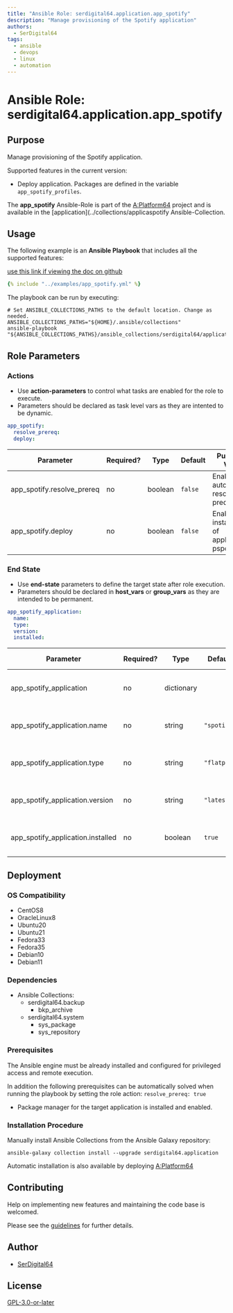 ```yaml
---
title: "Ansible Role: serdigital64.application.app_spotify"
description: "Manage provisioning of the Spotify application"
authors:
  - SerDigital64
tags:
  - ansible
  - devops
  - linux
  - automation
---
```


# Ansible Role: serdigital64.application.app_spotify

## Purpose

Manage provisioning of the Spotify application.

Supported features in the current version:

- Deploy application. Packages are defined in the variable `app_spotify_profiles`.

The **app_spotify** Ansible-Role is part of the [A:Platform64](https://github.com/serdigital64/aplatform64) project and is available in the [application](../collections/applicaspotify Ansible-Collection.

## Usage

The following example is an **Ansible Playbook** that includes all the supported features:

[use this link if viewing the doc on github](https://github.com/aplatform64/application/blob/main/playbooks/app_spotify.yml)

```yaml
{% include "../examples/app_spotify.yml" %}
```

The playbook can be run by executing:

```shell
# Set ANSIBLE_COLLECTIONS_PATHS to the default location. Change as needed.
ANSIBLE_COLLECTIONS_PATHS="${HOME}/.ansible/collections"
ansible-playbook "${ANSIBLE_COLLECTIONS_PATHS}/ansible_collections/serdigital64/application/playbooks/app_spotify.yml"
```

## Role Parameters

### Actions

- Use **action-parameters** to control what tasks are enabled for the role to execute.
- Parameters should be declared as task level vars as they are intented to be dynamic.

```yaml
app_spotify:
  resolve_prereq:
  deploy:
```

| Parameter                  | Required? | Type    | Default | Purpose / Value                             |
| -------------------------- | --------- | ------- | ------- | ------------------------------------------- |
| app_spotify.resolve_prereq | no        | boolean | `false` | Enable automatic resolution of prequspotify |
| app_spotify.deploy         | no        | boolean | `false` | Enable installation of application pspotify |

### End State

- Use **end-state** parameters to define the target state after role execution.
- Parameters should be declared in **host_vars** or **group_vars** as they are intended to be permanent.

```yaml
app_spotify_application:
  name:
  type:
  version:
  installed:
```

| Parameter                         | Required? | Type       | Default     | Purpose / Value                    |
| --------------------------------- | --------- | ---------- | ----------- | ---------------------------------- |
| app_spotify_application           | no        | dictionary |             | Set application package end state  |
| app_spotify_application.name      | no        | string     | `"spotify"` | Select application package name    |
| app_spotify_application.type      | no        | string     | `"flatpak"` | Select application package type    |
| app_spotify_application.version   | no        | string     | `"latest"`  | Select application package version |
| app_spotify_application.installed | no        | boolean    | `true`      | Set application package end state  |

## Deployment

### OS Compatibility

- CentOS8
- OracleLinux8
- Ubuntu20
- Ubuntu21
- Fedora33
- Fedora35
- Debian10
- Debian11

### Dependencies

- Ansible Collections:
  - serdigital64.backup
    - bkp_archive
  - serdigital64.system
    - sys_package
    - sys_repository

### Prerequisites

The Ansible engine must be already installed and configured for privileged access and remote execution.

In addition the following prerequisites can be automatically solved when running the playbook by setting the role action: `resolve_prereq: true`

- Package manager for the target application is installed and enabled.

### Installation Procedure

Manually install Ansible Collections from the Ansible Galaxy repository:

```shell
ansible-galaxy collection install --upgrade serdigital64.application
```

Automatic installation is also available by deploying [A:Platform64](https://aplatform64.readthedocs.io/en/latest/#deployment)

## Contributing

Help on implementing new features and maintaining the code base is welcomed.

Please see the [guidelines](https://aplatform64.readthedocs.io/en/latest/contributing/CONTRIBUTING) for further details.

## Author

- [SerDigital64](https://serdigital64.github.io/)

## License

[GPL-3.0-or-later](https://www.gnu.org/licenses/gpl-3.0.txt)
